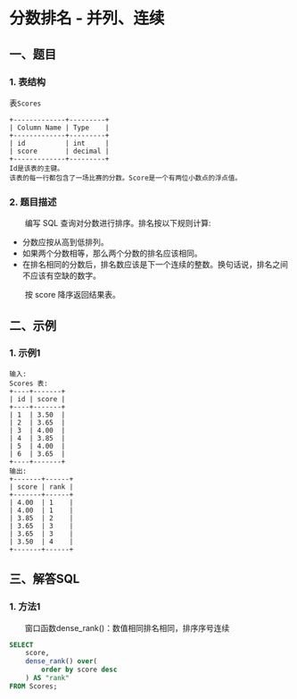 # 分数排名 - 并列、连续

## 一、题目

### 1. 表结构
表`Scores`
```
+-------------+---------+
| Column Name | Type    |
+-------------+---------+
| id          | int     |
| score       | decimal |
+-------------+---------+
Id是该表的主键。
该表的每一行都包含了一场比赛的分数。Score是一个有两位小数点的浮点值。
```


### 2. 题目描述
&emsp;&emsp;编写 SQL 查询对分数进行排序。排名按以下规则计算:

- 分数应按从高到低排列。
- 如果两个分数相等，那么两个分数的排名应该相同。
- 在排名相同的分数后，排名数应该是下一个连续的整数。换句话说，排名之间不应该有空缺的数字。

&emsp;&emsp;按 score 降序返回结果表。




## 二、示例

### 1. 示例1
```
输入: 
Scores 表:
+----+-------+
| id | score |
+----+-------+
| 1  | 3.50  |
| 2  | 3.65  |
| 3  | 4.00  |
| 4  | 3.85  |
| 5  | 4.00  |
| 6  | 3.65  |
+----+-------+
输出: 
+-------+------+
| score | rank |
+-------+------+
| 4.00  | 1    |
| 4.00  | 1    |
| 3.85  | 2    |
| 3.65  | 3    |
| 3.65  | 3    |
| 3.50  | 4    |
+-------+------+
```




## 三、解答SQL

### 1. 方法1
&emsp;&emsp;窗口函数dense_rank()：数值相同排名相同，排序序号连续
```sql
SELECT
    score,
    dense_rank() over(
        order by score desc
    ) AS "rank"
FROM Scores;
```



